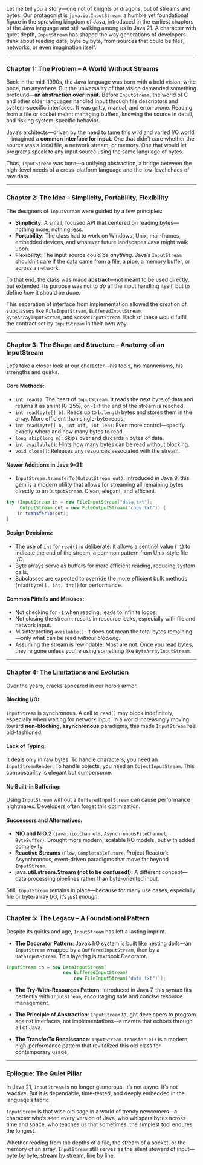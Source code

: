 Let me tell you a story—one not of knights or dragons, but of streams and bytes. Our protagonist is `java.io.InputStream`, a humble yet foundational figure in the sprawling kingdom of Java, introduced in the earliest chapters of the Java language and still walking among us in Java 21. A character with quiet depth, `InputStream` has shaped the way generations of developers think about reading data, byte by byte, from sources that could be files, networks, or even imagination itself.

---

### **Chapter 1: The Problem – A World Without Streams**

Back in the mid-1990s, the Java language was born with a bold vision: write once, run anywhere. But the universality of that vision demanded something profound—**an abstraction over input**. Before `InputStream`, the world of C and other older languages handled input through file descriptors and system-specific interfaces. It was gritty, manual, and error-prone. Reading from a file or socket meant managing buffers, knowing the source in detail, and risking system-specific behavior.

Java’s architects—driven by the need to tame this wild and varied I/O world—imagined a **common interface for input**. One that didn’t care whether the source was a local file, a network stream, or memory. One that would let programs speak to any input source using the same language of bytes.

Thus, `InputStream` was born—a unifying abstraction, a bridge between the high-level needs of a cross-platform language and the low-level chaos of raw data.

---

### **Chapter 2: The Idea – Simplicity, Portability, Flexibility**

The designers of `InputStream` were guided by a few principles:

- **Simplicity**: A small, focused API that centered on reading bytes—nothing more, nothing less.
- **Portability**: The class had to work on Windows, Unix, mainframes, embedded devices, and whatever future landscapes Java might walk upon.
- **Flexibility**: The input source could be *anything*. Java’s `InputStream` shouldn't care if the data came from a file, a pipe, a memory buffer, or across a network.

To that end, the class was made **abstract**—not meant to be used directly, but extended. Its purpose was not to *do* all the input handling itself, but to define *how* it should be done.

This separation of interface from implementation allowed the creation of subclasses like `FileInputStream`, `BufferedInputStream`, `ByteArrayInputStream`, and `SocketInputStream`. Each of these would fulfill the contract set by `InputStream` in their own way.

---

### **Chapter 3: The Shape and Structure – Anatomy of an InputStream**

Let’s take a closer look at our character—his tools, his mannerisms, his strengths and quirks.

#### **Core Methods:**

- `int read()`: The heart of `InputStream`. It reads the next byte of data and returns it as an int (0–255), or `-1` if the end of the stream is reached.
- `int read(byte[] b)`: Reads up to `b.length` bytes and stores them in the array. More efficient than single-byte reads.
- `int read(byte[] b, int off, int len)`: Even more control—specify exactly where and how many bytes to read.
- `long skip(long n)`: Skips over and discards `n` bytes of data.
- `int available()`: Hints how many bytes can be read without blocking.
- `void close()`: Releases any resources associated with the stream.

#### **Newer Additions in Java 9–21:**

- `InputStream.transferTo(OutputStream out)`: Introduced in Java 9, this gem is a modern utility that allows for streaming all remaining bytes directly to an `OutputStream`. Clean, elegant, and efficient.

```java
try (InputStream in = new FileInputStream("data.txt");
     OutputStream out = new FileOutputStream("copy.txt")) {
    in.transferTo(out);
}
```

#### **Design Decisions:**

- The use of `int` for `read()` is deliberate: it allows a sentinel value (`-1`) to indicate the end of the stream, a common pattern from Unix-style file I/O.
- Byte arrays serve as buffers for more efficient reading, reducing system calls.
- Subclasses are expected to override the more efficient bulk methods (`read(byte[], int, int)`) for performance.

#### **Common Pitfalls and Misuses:**

- Not checking for `-1` when reading: leads to infinite loops.
- Not closing the stream: results in resource leaks, especially with file and network input.
- Misinterpreting `available()`: It does not mean the total bytes remaining—only what can be read *without blocking*.
- Assuming the stream is rewindable: Most are not. Once you read bytes, they’re gone unless you're using something like `ByteArrayInputStream`.

---

### **Chapter 4: The Limitations and Evolution**

Over the years, cracks appeared in our hero’s armor.

#### **Blocking I/O:**
`InputStream` is synchronous. A call to `read()` may block indefinitely, especially when waiting for network input. In a world increasingly moving toward **non-blocking, asynchronous** paradigms, this made `InputStream` feel old-fashioned.

#### **Lack of Typing:**
It deals only in raw bytes. To handle characters, you need an `InputStreamReader`. To handle objects, you need an `ObjectInputStream`. This composability is elegant but cumbersome.

#### **No Built-in Buffering:**
Using `InputStream` without a `BufferedInputStream` can cause performance nightmares. Developers often forget this optimization.

#### **Successors and Alternatives:**

- **NIO and NIO.2** (`java.nio.channels`, `AsynchronousFileChannel`, `ByteBuffer`): Brought more modern, scalable I/O models, but with added complexity.
- **Reactive Streams** (`Flow`, `CompletableFuture`, Project Reactor): Asynchronous, event-driven paradigms that move far beyond `InputStream`.
- **java.util.stream.Stream (not to be confused!)**: A different concept—data processing pipelines rather than byte-oriented input.

Still, `InputStream` remains in place—because for many use cases, especially file or byte-array I/O, it’s *just enough*.

---

### **Chapter 5: The Legacy – A Foundational Pattern**

Despite its quirks and age, `InputStream` has left a lasting imprint.

- **The Decorator Pattern**: Java’s I/O system is built like nesting dolls—an `InputStream` wrapped by a `BufferedInputStream`, then by a `DataInputStream`. This layering is textbook Decorator.

```java
InputStream in = new DataInputStream(
                     new BufferedInputStream(
                         new FileInputStream("data.txt")));
```

- **The Try-With-Resources Pattern**: Introduced in Java 7, this syntax fits perfectly with `InputStream`, encouraging safe and concise resource management.

- **The Principle of Abstraction**: `InputStream` taught developers to program against interfaces, not implementations—a mantra that echoes through all of Java.

- **The TransferTo Renaissance**: `InputStream.transferTo()` is a modern, high-performance pattern that revitalized this old class for contemporary usage.

---

### **Epilogue: The Quiet Pillar**

In Java 21, `InputStream` is no longer glamorous. It’s not async. It’s not reactive. But it *is* dependable, time-tested, and deeply embedded in the language’s fabric.

`InputStream` is that wise old sage in a world of trendy newcomers—a character who’s seen every version of Java, who whispers bytes across time and space, who teaches us that sometimes, the simplest tool endures the longest.

Whether reading from the depths of a file, the stream of a socket, or the memory of an array, `InputStream` still serves as the silent steward of input—byte by byte, stream by stream, line by line.